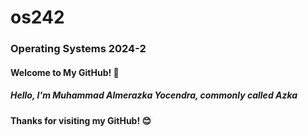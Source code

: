 # os242

### Operating Systems 2024-2
#### Welcome to My GitHub! 👋

##### Hello, I'm **Muhammad Almerazka Yocendra**, commonly called **Azka**

#### Thanks for visiting my GitHub! 😊

